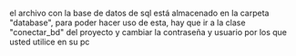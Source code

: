 el archivo con la base de datos de sql está almacenado en la carpeta "database",
para poder hacer uso de esta, hay que ir a la clase "conectar_bd" del proyecto y
cambiar la contraseña y usuario por los que usted utilice en su pc
